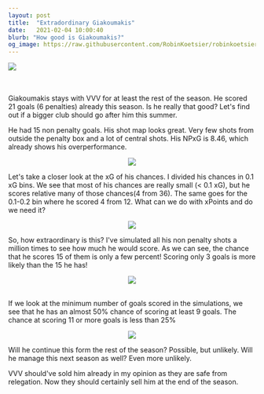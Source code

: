 ```yaml
---
layout: post
title:  "Extradordinary Giakoumakis"
date:   2021-02-04 10:00:40
blurb: "How good is Giakoumakis?"
og_image: https://raw.githubusercontent.com/RobinKoetsier/robinkoetsier.github.io/master/assets/img/second_post/1.jpg
---
```



![](https://raw.githubusercontent.com/RobinKoetsier/robinkoetsier.github.io/master/assets/img/second_post/1.jpg )

<br />
<br />
Giakoumakis stays with VVV for at least the rest of the season. He scored 21 goals (6 penalties) already this season. Is he really that good? Let's find out if a bigger club should go after him this summer. 

<br />

He had 15 non penalty goals. His shot map looks great. Very few shots from outside the penalty box and a lot of central shots. His NPxG is 8.46, which already shows his overperformance.  
<div style="text-align:center"><img src="https://raw.githubusercontent.com/RobinKoetsier/robinkoetsier.github.io/master/assets/img/second_post/1.jpg" /></div>


Let's take a closer look at the xG of his chances. I divided his chances in 0.1 xG bins. We see that most of his chances are really small (< 0.1 xG), but he scores relative many of those chances(4 from 36). The same goes for the 0.1-0.2 bin where he scored 4 from 12.
What can we do with xPoints and do we need it?  
<div style="text-align:center"><img src="https://raw.githubusercontent.com/RobinKoetsier/robinkoetsier.github.io/master/assets/img/second_post/2.jpg" /></div>


So, how extraordinary is this? I've simulated all his non penalty shots a million times to see how much he would score. As we can see, the chance that he scores 15 of them is only a few percent! Scoring only 3 goals is more likely than the 15 he has!  
<div style="text-align:center"><img src="https://raw.githubusercontent.com/RobinKoetsier/robinkoetsier.github.io/master/assets/img/second_post/3.jpg" /></div>
<br />

If we look at the minimum number of goals scored in the simulations, we see that he has an almost 50% chance of scoring at least 9 goals. The chance at scoring 11 or more goals is less than 25%  
<div style="text-align:center"><img src="https://raw.githubusercontent.com/RobinKoetsier/robinkoetsier.github.io/master/assets/img/second_post/4.jpg" /></div>  

Will he continue this form the rest of the season? Possible, but unlikely. Will he manage this next season as well? Even more unlikely. 

VVV should've sold him already in my opinion as they are safe from relegation. Now they should certainly sell him at the end of the season.
